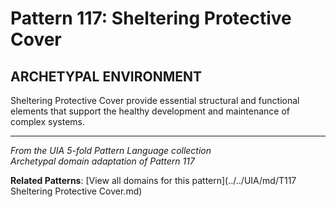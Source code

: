 # Pattern 117: Sheltering Protective Cover

## ARCHETYPAL ENVIRONMENT

Sheltering Protective Cover provide essential structural and functional elements that support the healthy development and maintenance of complex systems.

---

*From the UIA 5-fold Pattern Language collection*  
*Archetypal domain adaptation of Pattern 117*

**Related Patterns**: [View all domains for this pattern](../../UIA/md/T117 Sheltering Protective Cover.md)